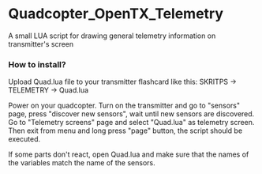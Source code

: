 # Quadcopter_OpenTX_Telemetry
A small LUA script for drawing general telemetry information on transmitter's screen  

### How to install? 

Upload Quad.lua file to your transmitter flashcard like this:
SKRITPS -> TELEMETRY -> Quad.lua

Power on your quadcopter. Turn on the transmitter and go to "sensors" page, press "discover new sensors", wait until new sensors are discovered. 
Go to "Telemetry screens" page and select "Quad.lua" as telemetry screen. Then exit from menu and long press "page" button, the script should be executed.

If some parts don't react, open Quad.lua and make sure that the names of the variables match the name of the sensors.
